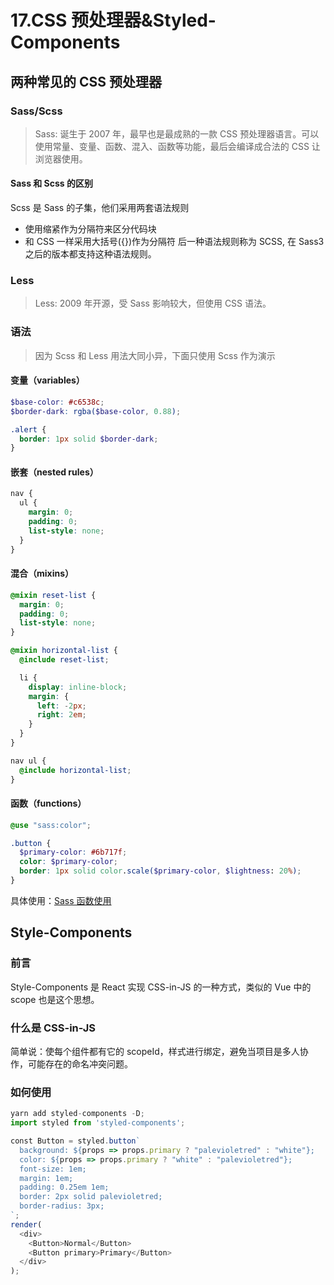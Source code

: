 # 17.CSS 预处理器&Styled-Components

## 两种常见的 CSS 预处理器

### Sass/Scss

> Sass: 诞生于 2007 年，最早也是最成熟的一款 CSS 预处理器语言。可以使用常量、变量、函数、混入、函数等功能，最后会编译成合法的 CSS 让浏览器使用。

#### Sass 和 Scss 的区别

Scss 是 Sass 的子集，他们采用两套语法规则

- 使用缩紧作为分隔符来区分代码块
- 和 CSS 一样采用大括号({})作为分隔符
  后一种语法规则称为 SCSS, 在 Sass3 之后的版本都支持这种语法规则。

### Less

> Less: 2009 年开源，受 Sass 影响较大，但使用 CSS 语法。

### 语法

> 因为 Scss 和 Less 用法大同小异，下面只使用 Scss 作为演示

#### 变量（variables）

```scss
$base-color: #c6538c;
$border-dark: rgba($base-color, 0.88);

.alert {
  border: 1px solid $border-dark;
}
```

#### 嵌套（nested rules）

```scss
nav {
  ul {
    margin: 0;
    padding: 0;
    list-style: none;
  }
}
```

#### 混合（mixins）

```scss
@mixin reset-list {
  margin: 0;
  padding: 0;
  list-style: none;
}

@mixin horizontal-list {
  @include reset-list;

  li {
    display: inline-block;
    margin: {
      left: -2px;
      right: 2em;
    }
  }
}

nav ul {
  @include horizontal-list;
}
```

#### 函数（functions）

```scss
@use "sass:color";

.button {
  $primary-color: #6b717f;
  color: $primary-color;
  border: 1px solid color.scale($primary-color, $lightness: 20%);
}
```

具体使用：[Sass 函数使用](https://www.sasscss.com/documentation/modules#:~:text=Sass%20provides%20the,Sass%E2%80%99s%20inner%C2%A0workings.)

## Style-Components

### 前言

Style-Components 是 React 实现 CSS-in-JS 的一种方式，类似的 Vue 中的 scope 也是这个思想。

### 什么是 CSS-in-JS

简单说：使每个组件都有它的 scopeId，样式进行绑定，避免当项目是多人协作，可能存在的命名冲突问题。

### 如何使用

```js
yarn add styled-components -D;
import styled from 'styled-components';

const Button = styled.button`
  background: ${props => props.primary ? "palevioletred" : "white"};
  color: ${props => props.primary ? "white" : "palevioletred"};
  font-size: 1em;
  margin: 1em;
  padding: 0.25em 1em;
  border: 2px solid palevioletred;
  border-radius: 3px;
`;
render(
  <div>
    <Button>Normal</Button>
    <Button primary>Primary</Button>
  </div>
);
```
